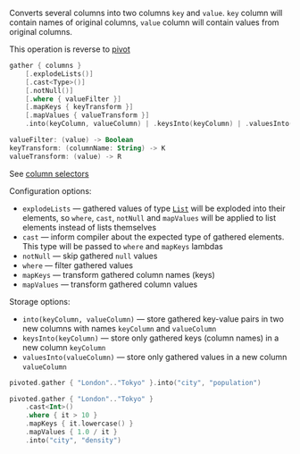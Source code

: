 [//]: # (title: gather)

<!---IMPORT org.jetbrains.kotlinx.dataframe.samples.api.Modify-->

Converts several columns into two columns `key` and `value`. `key` column will contain names of original columns, `value` column will contain values from original columns.

This operation is reverse to [pivot](pivot.md)

```kotlin
gather { columns }
    [.explodeLists()]
    [.cast<Type>()]
    [.notNull()]
    [.where { valueFilter }]
    [.mapKeys { keyTransform }]
    [.mapValues { valueTransform }]
    .into(keyColumn, valueColumn) | .keysInto(keyColumn) | .valuesInto(valueColumn)

valueFilter: (value) -> Boolean
keyTransform: (columnName: String) -> K
valueTransform: (value) -> R 
```

See [column selectors](ColumnSelectors.md)

Configuration options:
* `explodeLists` — gathered values of type [`List`](https://kotlinlang.org/api/latest/jvm/stdlib/kotlin.collections/-list/) will be exploded into their elements, so `where`, `cast`, `notNull` and `mapValues` will be applied to list elements instead of lists themselves
* `cast` — inform compiler about the expected type of gathered elements. This type will be passed to `where` and `mapKeys` lambdas
* `notNull` — skip gathered `null` values
* `where` — filter gathered values
* `mapKeys` — transform gathered column names (keys)
* `mapValues` — transform gathered column values 

Storage options:
* `into(keyColumn, valueColumn)` — store gathered key-value pairs in two new columns with names `keyColumn` and `valueColumn`
* `keysInto(keyColumn)` — store only gathered keys (column names) in a new column `keyColumn`
* `valuesInto(valueColumn)` — store only gathered values in a new column `valueColumn`

<!---FUN gather-->

```kotlin
pivoted.gather { "London".."Tokyo" }.into("city", "population")
```

<!---END-->

<!---FUN gatherWithMapping-->

```kotlin
pivoted.gather { "London".."Tokyo" }
    .cast<Int>()
    .where { it > 10 }
    .mapKeys { it.lowercase() }
    .mapValues { 1.0 / it }
    .into("city", "density")
```

<!---END-->

